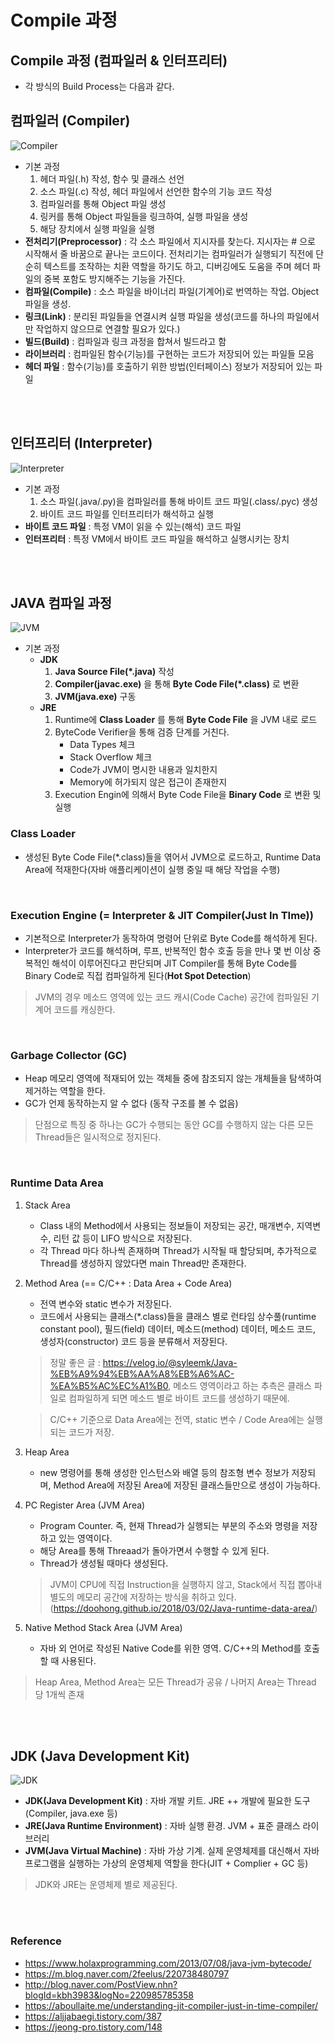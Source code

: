 # Compile 과정
## Compile 과정 (컴파일러 & 인터프리터)
* 각 방식의 Build Process는 다음과 같다.

## 컴파일러 (Compiler)
![Compiler](img/Compiler.png)
* 기본 과정
    1) 헤더 파일(.h) 작성, 함수 및 클래스 선언
    2) 소스 파일(.c) 작성, 헤더 파일에서 선언한 함수의 기능 코드 작성
    3) 컴파일러를 통해 Object 파일 생성
    4) 링커를 통해 Object 파일들을 링크하여, 실행 파일을 생성
    5) 해당 장치에서 실행 파일을 실행
* __전처리기(Preprocessor)__ : 각 소스 파일에서 지시자를 찾는다. 지시자는 # 으로 시작해서 줄 바꿈으로 끝나는 코드이다. 전처리기는 컴파일러가 실행되기 직전에 단순히 텍스트를 조작하는 치환 역할을 하기도 하고, 디버깅에도 도움을 주며 헤더 파일의 중복 포함도 방지해주는 기능을 가진다.
* __컴파일(Compile)__ : 소스 파일을 바이너리 파일(기계어)로 번역하는 작업. Object 파일을 생성.
* __링크(Link)__ : 분리된 파일들을 연결시켜 실행 파일을 생성(코드를 하나의 파일에서만 작업하지 않으므로 연결할 필요가 있다.)
* __빌드(Build)__ : 컴파일과 링크 과정을 합쳐서 빌드라고 함
* __라이브러리__ : 컴파일된 함수(기능)를 구현하는 코드가 저장되어 있는 파일들 모음
* __헤더 파일__ : 함수(기능)를 호출하기 위한 방법(인터페이스) 정보가 저장되어 있는 파일
</br>
</br>

## 인터프리터 (Interpreter)
![Interpreter](img/Interpreter.png)
* 기본 과정
    1) 소스 파일(.java/.py)을 컴파일러를 통해 바이트 코드 파일(.class/.pyc) 생성
    2) 바이트 코드 파일를 인터프리터가 해석하고 실행
* __바이트 코드 파일__ : 특정 VM이 읽을 수 있는(해석) 코드 파일 
* __인터프리터__ : 특정 VM에서 바이트 코드 파일을 해석하고 실행시키는 장치
</br>
</br>


## JAVA 컴파일 과정
![JVM](img/JVM.png)
* 기본 과정
    * __JDK__
        1) __Java Source File(*.java)__ 작성
        2) __Compiler(javac.exe)__ 을 통해 __Byte Code File(*.class)__ 로 변환
        3) __JVM(java.exe)__ 구동
    * __JRE__
        1) Runtime에 __Class Loader__ 를 통해 __Byte Code File__ 을 JVM 내로 로드
        2) ByteCode Verifier을 통해 검증 단계를 거친다.
            * Data Types 체크
            * Stack Overflow 체크
            * Code가 JVM이 명시한 내용과 일치한지
            * Memory에 허가되지 않은 접근이 존재한지
        3) Execution Engin에 의해서 Byte Code File을 __Binary Code__ 로 변환 및 실행

### Class Loader
* 생성된 Byte Code File(*.class)들을 엮어서 JVM으로 로드하고, Runtime Data Area에 적재한다(자바 애플리케이션이 실행 중일 때 해당 작업을 수행)
</br>

### Execution Engine (= Interpreter & JIT Compiler(Just In TIme))
* 기본적으로 Interpreter가 동작하여 명령어 단위로 Byte Code를 해석하게 된다.
* Interpreter가 코드를 해석하며, 루프, 반복적인 함수 호출 등을 만나 몇 번 이상 중복적인 해석이 이루어진다고 판단되며 JIT Compiler를 통해 Byte Code를 Binary Code로 직접 컴파일하게 된다(__Hot Spot Detection__)
> JVM의 경우 메소드 영역에 있는 코드 캐시(Code Cache) 공간에 컴파일된 기계어 코드를 캐싱한다.
</br>

### Garbage Collector (GC)
* Heap 메모리 영역에 적재되어 있는 객체들 중에 참조되지 않는 개체들을 탐색하여 제거하는 역할을 한다.
* GC가 언제 동작하는지 알 수 없다 (동작 구조를 볼 수 없음)
> 단점으로 특징 중 하나는 GC가 수행되는 동안 GC를 수행하지 않는 다른 모든 Thread들은 일시적으로 정지된다.
</br>

### Runtime Data Area
1. Stack Area
    * Class 내의 Method에서 사용되는 정보들이 저장되는 공간, 매개변수, 지역변수, 리턴 값 등이 LIFO 방식으로 저장된다.
    * 각 Thread 마다 하나씩 존재하며 Thread가 시작될 때 할당되며, 추가적으로 Thread를 생성하지 않았다면 main Thread만 존재한다.
2. Method Area (== C/C++ : Data Area + Code Area)
    * 전역 변수와 static 변수가 저장된다.
    * 코드에서 사용되는 클래스(*.class)들을 클래스 별로 런타임 상수풀(runtime constant pool), 필드(field) 데이터, 메소드(method) 데이터, 메소드 코드, 생성자(constructor) 코드 등을 분류해서 저장된다.
    > 정말 좋은 글 : https://velog.io/@syleemk/Java-%EB%A9%94%EB%AA%A8%EB%A6%AC-%EA%B5%AC%EC%A1%B0, 메소드 영역이라고 하는 추측은 클래스 파일로 컴파일하게 되면 메소드 별로 바이트 코드를 생성하기 때문에.

    > C/C++ 기준으로 Data Area에는 전역, static 변수 / Code Area에는 실행되는 코드가 저장.
3. Heap Area
    * new 명령어를 통해 생성한 인스턴스와 배열 등의 참조형 변수 정보가 저장되며, Method Area에 저장된 Area에 저장된 클래스들만으로 생성이 가능하다.
4. PC Register Area (JVM Area)
    * Program Counter. 즉, 현재 Thread가 실행되는 부분의 주소와 명령을 저장하고 있는 영역이다.
    * 해당 Area를 통해 Threaad가 돌아가면서 수행할 수 있게 된다.
    * Thread가 생성될 때마다 생성된다.
    > JVM이 CPU에 직접 Instruction을 실행하지 않고, Stack에서 직접 뽑아내 별도의 메모리 공간에 저장하는 방식을 취하고 있다. (https://doohong.github.io/2018/03/02/Java-runtime-data-area/)
5. Native Method Stack Area (JVM Area)
    * 자바 외 언어로 작성된 Native Code를 위한 영역. C/C++의 Method를 호출할 때 사용된다.
> Heap Area, Method Area는 모든 Thread가 공유 / 나머지 Area는 Thread 당 1개씩 존재

</br>
</br>


## JDK (Java Development Kit)
![JDK](img/JDK.png)
* __JDK(Java Development Kit)__ : 자바 개발 키트. JRE ++ 개발에 필요한 도구(Compiler, java.exe 등)
* __JRE(Java Runtime Environment)__ : 자바 실행 환경. JVM + 표준 클래스 라이브러리
* __JVM(Java Virtual Machine)__ : 자바 가상 기계. 실제 운영체제를 대신해서 자바 프로그램을 실행하는 가상의 운영체제 역할을 한다(JIT + Complier + GC 등)
> JDK와 JRE는 운영체제 별로 제공된다.
</br>
</br>


### Reference
* https://www.holaxprogramming.com/2013/07/08/java-jvm-bytecode/ 
* https://m.blog.naver.com/2feelus/220738480797
* http://blog.naver.com/PostView.nhn?blogId=kbh3983&logNo=220985785358
* https://aboullaite.me/understanding-jit-compiler-just-in-time-compiler/
* https://aljjabaegi.tistory.com/387
* https://jeong-pro.tistory.com/148
